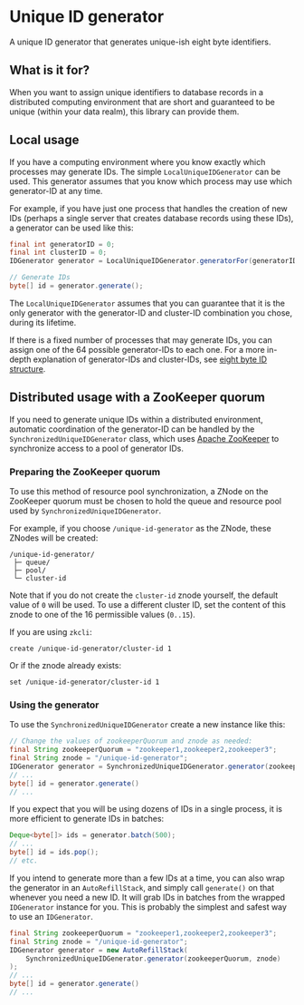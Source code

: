 Unique ID generator
===================

A unique ID generator that generates unique-ish eight byte identifiers.

## What is it for?

When you want to assign unique identifiers to database records in a distributed computing
environment that are short and guaranteed to be unique (within your data realm), this
library can provide them.

## Local usage

If you have a computing environment where you know exactly which processes may generate IDs.
The simple `LocalUniqueIDGenerator` can be used. This generator assumes that you know which
process may use which generator-ID at any time.

For example, if you have just one process that handles the creation of new IDs (perhaps a
single server that creates database records using these IDs), a generator can be used like
this:

```java
final int generatorID = 0;
final int clusterID = 0;
IDGenerator generator = LocalUniqueIDGenerator.generatorFor(generatorID, clusterID);

// Generate IDs
byte[] id = generator.generate();
```

The `LocalUniqueIDGenerator` assumes that you can guarantee that it is the only generator
with the generator-ID and cluster-ID combination you chose, during its lifetime.

If there is a fixed number of processes that may generate IDs, you can assign one of the
64 possible generator-IDs to each one. For a more in-depth explanation of generator-IDs
and cluster-IDs, see [eight byte ID structure](doc/eight-byte-id-structure.md).

## Distributed usage with a ZooKeeper quorum

If you need to generate unique IDs within a distributed environment, automatic coordination of
the generator-ID can be handled by the `SynchronizedUniqueIDGenerator` class, which uses
[Apache ZooKeeper](http://zookeeper.apache.org/) to synchronize access to a pool of
generator IDs.

### Preparing the ZooKeeper quorum

To use this method of resource pool synchronization, a ZNode on the ZooKeeper quorum must
be chosen to hold the queue and resource pool used by `SynchronizedUniqueIDGenerator`.

For example, if you choose `/unique-id-generator` as the ZNode, these ZNodes will be
created:

```
/unique-id-generator/
 ├─ queue/
 ├─ pool/
 └─ cluster-id
```

Note that if you do not create the `cluster-id` znode yourself, the default value of `0`
will be used. To use a different cluster ID, set the content of this znode to one of the
16 permissible values (`0..15`).

If you are using `zkcli`:

```
create /unique-id-generator/cluster-id 1
```
Or if the znode already exists:
```
set /unique-id-generator/cluster-id 1
```

### Using the generator

To use the `SynchronizedUniqueIDGenerator` create a new instance like this:

```java
// Change the values of zookeeperQuorum and znode as needed:
final String zookeeperQuorum = "zookeeper1,zookeeper2,zookeeper3";
final String znode = "/unique-id-generator";
IDGenerator generator = SynchronizedUniqueIDGenerator.generator(zookeeperQuorum, znode);
// ...
byte[] id = generator.generate()
// ...
```

If you expect that you will be using dozens of IDs in a single process, it is more
efficient to generate IDs in batches:

```java
Deque<byte[]> ids = generator.batch(500);
// ...
byte[] id = ids.pop();
// etc.
```

If you intend to generate more than a few IDs at a time, you can also wrap the generator in
an `AutoRefillStack`, and simply call `generate()` on that whenever you need a new ID.
It will grab IDs in batches from the wrapped `IDGenerator` instance for you. This is
probably the simplest and safest way to use an `IDGenerator`.

```java
final String zookeeperQuorum = "zookeeper1,zookeeper2,zookeeper3";
final String znode = "/unique-id-generator";
IDGenerator generator = new AutoRefillStack(
    SynchronizedUniqueIDGenerator.generator(zookeeperQuorum, znode)
);
// ...
byte[] id = generator.generate()
// ...
```
